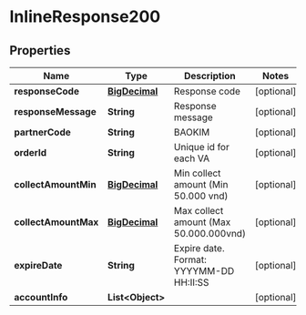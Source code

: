 # InlineResponse200

## Properties
Name | Type | Description | Notes
------------ | ------------- | ------------- | -------------
**responseCode** | [**BigDecimal**](BigDecimal.md) | Response code |  [optional]
**responseMessage** | **String** | Response message |  [optional]
**partnerCode** | **String** | BAOKIM |  [optional]
**orderId** | **String** | Unique id for each VA |  [optional]
**collectAmountMin** | [**BigDecimal**](BigDecimal.md) | Min collect amount (Min 50.000 vnd) |  [optional]
**collectAmountMax** | [**BigDecimal**](BigDecimal.md) | Max collect amount (Max 50.000.000vnd) |  [optional]
**expireDate** | **String** | Expire date. Format: YYYYMM-DD HH:II:SS |  [optional]
**accountInfo** | **List&lt;Object&gt;** |  |  [optional]
